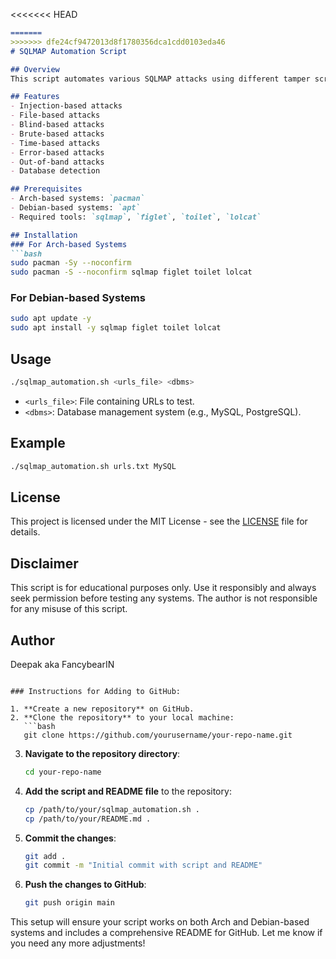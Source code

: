 <<<<<<< HEAD
```markdown
=======
>>>>>>> dfe24cf9472013d8f1780356dca1cdd0103eda46
# SQLMAP Automation Script

## Overview
This script automates various SQLMAP attacks using different tamper scripts. It is designed to work on both Arch and Debian-based systems and includes colorful output using `figlet`, `lolcat`, and `toilet`.

## Features
- Injection-based attacks
- File-based attacks
- Blind-based attacks
- Brute-based attacks
- Time-based attacks
- Error-based attacks
- Out-of-band attacks
- Database detection

## Prerequisites
- Arch-based systems: `pacman`
- Debian-based systems: `apt`
- Required tools: `sqlmap`, `figlet`, `toilet`, `lolcat`

## Installation
### For Arch-based Systems
```bash
sudo pacman -Sy --noconfirm
sudo pacman -S --noconfirm sqlmap figlet toilet lolcat
```

### For Debian-based Systems
```bash
sudo apt update -y
sudo apt install -y sqlmap figlet toilet lolcat
```

## Usage
```bash
./sqlmap_automation.sh <urls_file> <dbms>
```
- `<urls_file>`: File containing URLs to test.
- `<dbms>`: Database management system (e.g., MySQL, PostgreSQL).

## Example
```bash
./sqlmap_automation.sh urls.txt MySQL
```

## License
This project is licensed under the MIT License - see the [LICENSE](LICENSE) file for details.

## Disclaimer
This script is for educational purposes only. Use it responsibly and always seek permission before testing any systems. The author is not responsible for any misuse of this script.

## Author
Deepak aka FancybearIN

```

### Instructions for Adding to GitHub:

1. **Create a new repository** on GitHub.
2. **Clone the repository** to your local machine:
   ```bash
   git clone https://github.com/yourusername/your-repo-name.git
   ```
3. **Navigate to the repository directory**:
   ```bash
   cd your-repo-name
   ```
4. **Add the script and README file** to the repository:
   ```bash
   cp /path/to/your/sqlmap_automation.sh .
   cp /path/to/your/README.md .
   ```
5. **Commit the changes**:
   ```bash
   git add .
   git commit -m "Initial commit with script and README"
   ```
6. **Push the changes to GitHub**:
   ```bash
   git push origin main
   ```

This setup will ensure your script works on both Arch and Debian-based systems and includes a comprehensive README for GitHub. Let me know if you need any more adjustments!

